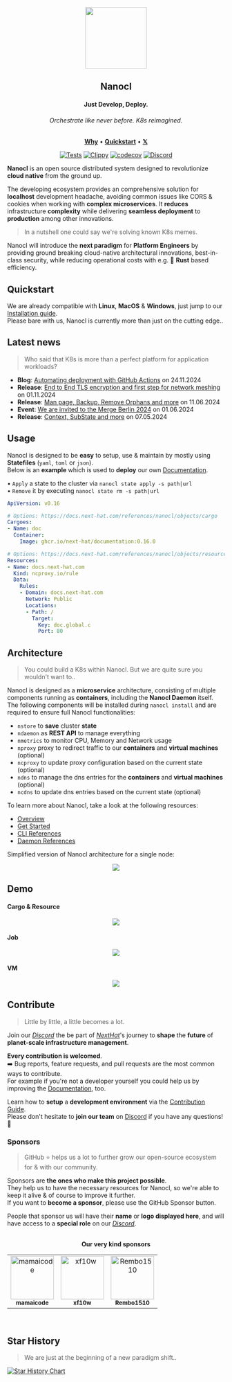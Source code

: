 <div align="center">
  <img width="142" height="142" src="https://download.next-hat.com/ressources/images/logo.png" >
  <h2>Nanocl</h2>
  <h4>Just Develop, Deploy.</h4>
  <h6>Orchestrate like never before. K8s reimagined.</h6>
  <p align="center">
    <a href="https://next-hat.com/nanocl"><b>Why</b></a> •
    <a href="https://docs.next-hat.com/manuals/nanocl/install/overview"><b>Quickstart</b></a> •
    <a href="https://x.com/next_hat" target="_blank"><b>𝕏</b></a>
  </p>
  <p>

[![Tests](https://github.com/next-hat/nanocl/actions/workflows/tests.yml/badge.svg)](https://github.com/next-hat/nanocl/actions/workflows/tests.yml)
[![Clippy](https://github.com/next-hat/nanocl/actions/workflows/clippy.yml/badge.svg)](https://github.com/next-hat/nanocl/actions/workflows/clippy.yml)
[![codecov](https://codecov.io/gh/next-hat/nanocl/branch/nightly/graph/badge.svg?token=4I60HOW6HM)](https://codecov.io/gh/next-hat/nanocl)
[![Discord](https://img.shields.io/badge/discord-join-7289DA.svg?logo=discord&longCache=true&style=flat)](https://discord.gg/WV4Aac8uZg)

  </p>
</div>

**Nanocl** is an open source distributed system designed to revolutionize **cloud native** from the ground up.

The developing ecosystem provides an comprehensive solution for **localhost** development headache, avoiding common issues like CORS & cookies when working with **complex microservices**. It **reduces** infrastructure **complexity** while delivering **seamless deployment** to **production** among other innovations.

<blockquote>
 <span>
    In a nutshell one could say we're solving known K8s memes.
 </span>
</blockquote>

Nanocl will introduce the **next paradigm** for **Platform Engineers** by providing ground breaking cloud-native architectural innovations, best-in-class security, while reducing operational costs with e.g. 🦀 **Rust** based efficiency.

## Quickstart

We are already compatible with **Linux**, **MacOS** & **Windows**, just jump to our [Installation guide][nanocl_install_guide].<br/>
Please bare with us, Nanocl is currently more than just on the cutting edge..

## Latest news

<blockquote>
 <span>
    Who said that K8s is more than a perfect platform for application workloads?
 </span>
</blockquote>

- **Blog**: [Automating deployment with GitHub Actions](https://docs.next-hat.com/blog/automating-deployment-with-github-actions-and-nanocl) on 24.11.2024
- **Release**: [End to End TLS encryption and first step for network meshing](https://docs.next-hat.com/blog/nanocl-0.16) on 01.11.2024 
- **Release**: [Man page, Backup, Remove Orphans and more](https://docs.next-hat.com/blog/nanocl-0.15) on 11.06.2024
- **Event**: [We are invited to the Merge Berlin 2024](https://www.linkedin.com/feed/update/urn:li:activity:7201921660289998850) on 01.06.2024
- **Release**: [Context, SubState and more](https://docs.next-hat.com/blog/nanocl-0.14) on 07.05.2024

## Usage

Nanocl is designed to be **easy** to setup, use & maintain by mostly using **Statefiles** (`yaml`, `toml` or `json`).<br/>
Below is an **example** which is used to **deploy** our own [Documentation][documentation].

• `Apply` a state to the cluster via `nanocl state apply -s path|url`<br/>
• `Remove` it by executing `nanocl state rm -s path|url`<br/>

```yaml
ApiVersion: v0.16

# Options: https://docs.next-hat.com/references/nanocl/objects/cargo
Cargoes:
- Name: doc
  Container:
    Image: ghcr.io/next-hat/documentation:0.16.0

# Options: https://docs.next-hat.com/references/nanocl/objects/resource
Resources:
- Name: docs.next-hat.com
  Kind: ncproxy.io/rule
  Data:
    Rules:
    - Domain: docs.next-hat.com
      Network: Public
      Locations:
      - Path: /
        Target:
          Key: doc.global.c
          Port: 80
```

## Architecture

<blockquote>
 <span>
    You could build a K8s within Nanocl. But we are quite sure you wouldn't want to..
 </span>
</blockquote>

Nanocl is designed as a **microservice** architecture, consisting of multiple components running as **containers**, including the **Nanocl Daemon** itself.
The following components will be installed during `nanocl install` and are required to ensure full Nanocl functionalities:

- `nstore` to **save** cluster **state**
- `ndaemon` as **REST API** to manage everything
- `nmetrics` to monitor CPU, Memory and Network usage
- `nproxy` proxy to redirect traffic to our **containers** and **virtual machines** (optional)
- `ncproxy` to update proxy configuration based on the current state (optional)
- `ndns` to manage the dns entries for the **containers** and **virtual machines** (optional)
- `ncdns` to update dns entries based on the current state (optional)

To learn more about Nanocl, take a look at the following resources:

- [Overview][nanocl_overview]
- [Get Started][nanocl_get_started]
- [CLI References][nanocl_cli_ref]
- [Daemon References][nanocl_daemon_ref]

Simplified version of Nanocl architecture for a single node:

<div align="center">
  <img src="./doc/architecture.png" />
</div>

## Demo

#### Cargo & Resource

<div align="center">
  <img src="./doc/cargo_resource_example.gif" />
</div>

#### Job

<div align="center">
  <img src="./doc/job_example.gif" />
</div>

#### VM

<div align="center">
  <img src="./doc/vm_example.gif" />
</div>

## Contribute

<blockquote>
 <span>
  Little by little, a little becomes a lot.
 </span>
</blockquote>

Join our *[Discord][discord]* the be part of *[NextHat][next_hat]*'s journey to **shape** the **future** of **planet-scale infrastructure management**.

**Every contribution is welcomed**.<br/>
➡️ Bug reports, feature requests, and pull requests are the most common ways to contribute.<br/>
For example if you're not a developer yourself you could help us by improving the [Documentation][documentation_repository], too.

Learn how to **setup** a **development environment** via the [Contribution Guide][contributing_guide].<br/>
Please don't hesitate to **join our team** on [Discord][discord] if you have any questions! 🤗

### Sponsors

<blockquote>
 <span>
    GitHub ⭐️ helps us a lot to further grow our open-source ecosystem for & with our community.
 </span>
</blockquote>

Sponsors are **the ones who make this project possible**.<br/>
They help us to have the necessary resources for Nanocl, so we're able to keep it alive & of course to improve it further.<br/>
If you want to **become a sponsor**, please use the GitHub Sponsor button.<br/>

People that sponsor us will have their **name** or **logo displayed here**, and will have access to a **special role** on our *[Discord][discord]*.<br/><br/>

<p align="center">
  <b>Our very kind sponsors</b>
</p>

<table align="center">
  <tr>
    <td align="center">
      <a href="https://github.com/mamaicode">
        <img src="https://images.weserv.nl/?url=avatars.githubusercontent.com/u/102310764?v=4&h=300&w=300&fit=cover&mask=circle&maxage=7d" width="100" alt="mamaicode" />
        <br/>
        <sub>
          <b>
            mamaicode
          </b>
        </sub>
      </a>
    </td>
    <td align="center">
      <a href="https://github.com/xf10w">
        <img src="https://images.weserv.nl/?url=avatars.githubusercontent.com/u/43791027?v=4&h=300&w=300&fit=cover&mask=circle&maxage=7d" width="100" alt="xf10w" />
        <br/>
        <sub>
          <b>
            xf10w
          </b>
        </sub>
      </a>
    </td>
        <td align="center">
      <a href="https://github.com/xf10w">
        <img src="https://images.weserv.nl/?url=avatars.githubusercontent.com/u/142700635?v=4&h=300&w=300&fit=cover&mask=circle&maxage=7d" width="100" alt="Rembo1510" />
        <br/>
        <sub>
          <b>
            Rembo1510
          </b>
        </sub>
      </a>
    </td>
  </tr>
</table>
<br/>

## Star History

<blockquote>
 <span>
    We are just at the beginning of a new paradigm shift..
 </span>
</blockquote>

[![Star History Chart](https://api.star-history.com/svg?repos=next-hat/nanocl&type=Date)](https://star-history.com/#next-hat/nanocl&Date)

[contributing_guide]: ./CONTRIBUTING.md
[next_hat]: https://next-hat.com
[documentation]: https://docs.next-hat.com
[nanocl_overview]: https://docs.next-hat.com/guides/nanocl/overview
[nanocl_install_guide]: https://docs.next-hat.com/manuals/nanocl/install/overview
[nanocl_get_started]: https://docs.next-hat.com/guides/nanocl/get-started/orientation-and-setup
[nanocl_cli_ref]: https://docs.next-hat.com/references/nanocl/cli
[nanocl_daemon_ref]: https://docs.next-hat.com/references/nanocl/daemon/overview
[docker]: https://www.docker.com
[discord]: https://discord.gg/WV4Aac8uZg
[documentation_repository]: https://github.com/next-hat/documentation

